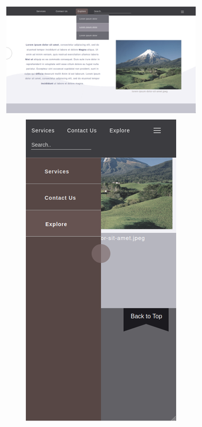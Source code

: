 <p align="center"><img alt="Image Preview" src="./1.png"/></p>    
    
<p align="center"><img alt="Image Preview" src="./2.png"/></p> 
